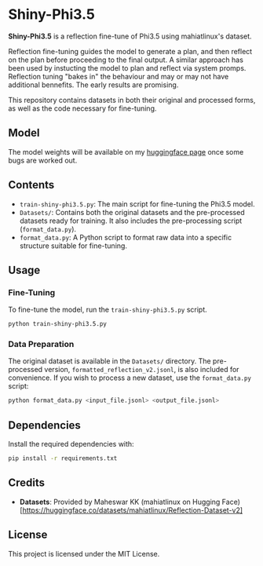 
# Shiny-Phi3.5

**Shiny-Phi3.5** is a reflection fine-tune of Phi3.5 using mahiatlinux's dataset. 

Reflection fine-tuning guides the model to generate a plan, and then reflect on the plan before proceeding to the final output. A similar approach has been used by instucting the model to plan and reflect via system promps. Reflection tuning "bakes in" the behaviour and may or may not have additional bennefits. The early results are promising.


This repository contains datasets in both their original and processed forms, as well as the code necessary for fine-tuning.
## Model
The model weights will be available on my [huggingface page](https://huggingface.co/johnsoupir/Shiny-Phi3.5) once some bugs are worked out.


## Contents

- `train-shiny-phi3.5.py`: The main script for fine-tuning the Phi3.5 model.
- `Datasets/`: Contains both the original datasets and the pre-processed datasets ready for training. It also includes the pre-processing script (`format_data.py`).
- `format_data.py`: A Python script to format raw data into a specific structure suitable for fine-tuning.

## Usage

### Fine-Tuning

To fine-tune the model, run the `train-shiny-phi3.5.py` script.

```sh
python train-shiny-phi3.5.py
```
### Data Preparation

The original dataset is available in the `Datasets/` directory. The pre-processed version, `formatted_reflection_v2.jsonl`, is also included for convenience. If you wish to process a new dataset, use the `format_data.py` script:

```sh
python format_data.py <input_file.jsonl> <output_file.jsonl>
```


## Dependencies

Install the required dependencies with:

```sh
pip install -r requirements.txt
```

## Credits

- **Datasets**: Provided by Maheswar KK (mahiatlinux on Hugging Face)[https://huggingface.co/datasets/mahiatlinux/Reflection-Dataset-v2]


## License

This project is licensed under the MIT License.
